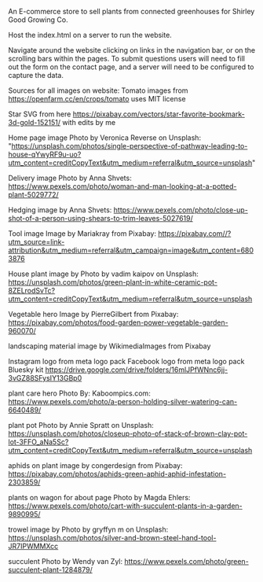

An E-commerce store to sell plants from connected greenhouses for Shirley Good Growing Co.

Host the index.html on a server to run the website.

Navigate around the website clicking on links in the navigation bar, or on the scrolling bars within the pages. To submit questions users will need to fill
out the form on the contact page, and a server will need to be configured to capture the data.



Sources for all images on website:
Tomato images from https://openfarm.cc/en/crops/tomato uses MIT license

Star SVG from here https://pixabay.com/vectors/star-favorite-bookmark-3d-gold-152151/ with edits by me

Home page image Photo by Veronica Reverse on Unsplash: "https://unsplash.com/photos/single-perspective-of-pathway-leading-to-house-qYwyRF9u-uo?utm_content=creditCopyText&utm_medium=referral&utm_source=unsplash"

Delivery image Photo by Anna Shvets: https://www.pexels.com/photo/woman-and-man-looking-at-a-potted-plant-5029772/

Hedging image by Anna Shvets: https://www.pexels.com/photo/close-up-shot-of-a-person-using-shears-to-trim-leaves-5027619/
      
Tool image Image by  Mariakray from Pixabay: https://pixabay.com//?utm_source=link-attribution&utm_medium=referral&utm_campaign=image&utm_content=6803876

House plant image by Photo by vadim kaipov on Unsplash: https://unsplash.com/photos/green-plant-in-white-ceramic-pot-8ZELrodSvTc?utm_content=creditCopyText&utm_medium=referral&utm_source=unsplash 
      
Vegetable hero Image by PierreGilbert from Pixabay: https://pixabay.com/photos/food-garden-power-vegetable-garden-960070/ 

landscaping material image by WikimediaImages from Pixabay
      
Instagram logo from meta logo pack
Facebook logo from meta logo pack
Bluesky kit https://drive.google.com/drive/folders/16mlJPfWNnc6jj-3vGZ88SFysIY13GBp0

plant care hero Photo By: Kaboompics.com: https://www.pexels.com/photo/a-person-holding-silver-watering-can-6640489/

plant pot Photo by Annie Spratt on Unsplash: https://unsplash.com/photos/closeup-photo-of-stack-of-brown-clay-pot-lot-3FFO_aNa5Sc?utm_content=creditCopyText&utm_medium=referral&utm_source=unsplash
      
aphids on plant image by congerdesign from Pixabay: https://pixabay.com/photos/aphids-green-aphid-aphid-infestation-2303859/

plants on wagon for about page Photo by Magda Ehlers: https://www.pexels.com/photo/cart-with-succulent-plants-in-a-garden-9890995/

trowel image by Photo by gryffyn m on Unsplash: https://unsplash.com/photos/silver-and-brown-steel-hand-tool-JR7IPWMMXcc
      
succulent Photo by Wendy van Zyl: https://www.pexels.com/photo/green-succulent-plant-1284879/